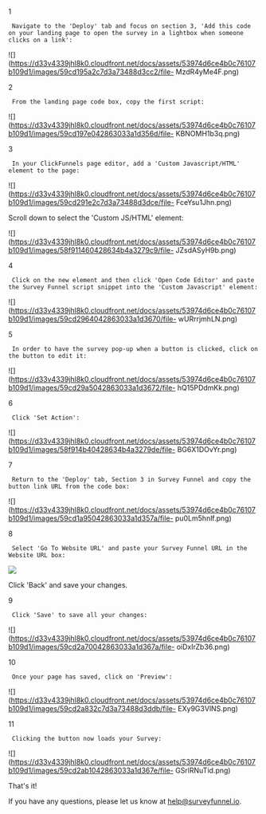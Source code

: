 1

     Navigate to the 'Deploy' tab and focus on section 3, 'Add this code on your landing page to open the survey in a lightbox when someone clicks on a link': 

![](https://d33v4339jhl8k0.cloudfront.net/docs/assets/53974d6ce4b0c76107b109d1/images/59cd195a2c7d3a73488d3cc2/file-
MzdR4yMe4F.png)

2

     From the landing page code box, copy the first script: 

![](https://d33v4339jhl8k0.cloudfront.net/docs/assets/53974d6ce4b0c76107b109d1/images/59cd197e042863033a1d356d/file-
KBNOMH1b3q.png)

3

     In your ClickFunnels page editor, add a 'Custom Javascript/HTML' element to the page: 

![](https://d33v4339jhl8k0.cloudfront.net/docs/assets/53974d6ce4b0c76107b109d1/images/59cd291e2c7d3a73488d3dce/file-
FceYsu1Jhn.png)

Scroll down to select the 'Custom JS/HTML' element:

![](https://d33v4339jhl8k0.cloudfront.net/docs/assets/53974d6ce4b0c76107b109d1/images/58f911460428634b4a3279c9/file-
JZsdASyH9b.png)

4

     Click on the new element and then click 'Open Code Editor' and paste the Survey Funnel script snippet into the 'Custom Javascript' element: 

![](https://d33v4339jhl8k0.cloudfront.net/docs/assets/53974d6ce4b0c76107b109d1/images/59cd2964042863033a1d3670/file-
wURrrjmhLN.png)

5

     In order to have the survey pop-up when a button is clicked, click on the button to edit it: 

![](https://d33v4339jhl8k0.cloudfront.net/docs/assets/53974d6ce4b0c76107b109d1/images/59cd29a5042863033a1d3672/file-
hQ15PDdmKk.png)

6

     Click 'Set Action': 

![](https://d33v4339jhl8k0.cloudfront.net/docs/assets/53974d6ce4b0c76107b109d1/images/58f914b40428634b4a3279de/file-
BG6X1DOvYr.png)

7

     Return to the 'Deploy' tab, Section 3 in Survey Funnel and copy the button link URL from the code box: 

![](https://d33v4339jhl8k0.cloudfront.net/docs/assets/53974d6ce4b0c76107b109d1/images/59cd1a95042863033a1d357a/file-
pu0Lm5hnlf.png)

8

     Select 'Go To Website URL' and paste your Survey Funnel URL in the Website URL box: 

![](https://d33v4339jhl8k0.cloudfront.net/docs/assets/53974d6ce4b0c76107b109d1/images/58f918362c7d3a057f886bd7/file-T7P8mtDoRX.png)

Click 'Back' and save your changes.

9

     Click 'Save' to save all your changes: 

![](https://d33v4339jhl8k0.cloudfront.net/docs/assets/53974d6ce4b0c76107b109d1/images/59cd2a70042863033a1d367a/file-
oiDxIrZb36.png)

10

     Once your page has saved, click on 'Preview': 

![](https://d33v4339jhl8k0.cloudfront.net/docs/assets/53974d6ce4b0c76107b109d1/images/59cd2a832c7d3a73488d3ddb/file-
EXy9G3VlNS.png)

11

     Clicking the button now loads your Survey: 

![](https://d33v4339jhl8k0.cloudfront.net/docs/assets/53974d6ce4b0c76107b109d1/images/59cd2ab1042863033a1d367e/file-
GSrlRNuTid.png)

That's it!

If you have any questions, please let us know at
[help@surveyfunnel.io](mailto:mailto:help@surveyfunnel.io).

